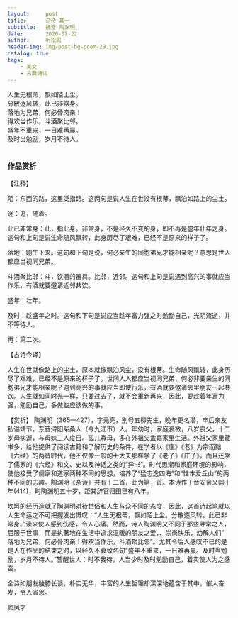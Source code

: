 ```yaml
---
layout:     post
title:      杂诗 其一
subtitle:   魏晋 陶渊明
date:       2020-07-22
author:     听松阁
header-img: img/post-bg-poem-29.jpg
catalog: true
tags:
    - 美文
    - 古典诗词
---
```



人生无根蒂，飘如陌上尘。<br>
分散逐风转，此已非常身。<br>
落地为兄弟，何必骨肉亲！<br>
得欢当作乐，斗酒聚比邻。<br>
盛年不重来，一日难再晨。<br>
及时当勉励，岁月不待人。<br>
<br>

### 作品赏析
【注释】

陌：东西的路，这里泛指路。这两句是说人生在世没有根蒂，飘泊如路上的尘土。

逐：追，随着。

此已非常身：此，指此身。非常身，不是经久不变的身，即不再是盛年壮年之身。这句和上句是说生命随风飘转，此身历尽了艰难，已经不是原来的样子了。

落地：刚生下来。这句和下句是说，何必亲生的同胞弟兄才能相亲呢？意思是世人都应当视同兄弟。

斗酒聚比邻：斗，饮酒的器具。比邻，近邻。这句和上句是说遇到高兴的事就应当作乐，有酒就要邀请近邻共饮。

盛年：壮年。

及时：趁盛年之时。这句和下句是说应当趁年富力强之时勉励自己，光阴流逝，并不等待人。

再：第二次。



【古诗今译】

人生在世就像路上的尘土，原本就像飘泊风尘，没有根蒂。生命随风飘转，此身历尽了艰难，已经不是原来的样子了。世间人人都应当视同兄弟，何必非要亲生的同胞弟兄才能相亲呢？遇到高兴的事就应当即使行乐，有酒就要邀请邻里朋友一起共饮。人生就如同时光一样，只要过去了，就不会重新再来，因此，要趁着年富力强，勉励自己，多做些应该做的事。


【赏析】
陶渊明（365—427），字元亮，别号五柳先生，晚年更名潜，卒后亲友私谥靖节。东晋浔阳柴桑人（今九江市）人。年幼时，家庭衰微，八岁丧父，十二岁母病逝，与母妹三人度日。孤儿寡母，多在外祖父孟嘉家里生活。外祖父家里藏书多，给他提供了阅读古籍和了解历史的条件，在学者以《庄》《老》为宗而黜《六经》的两晋时代，他不仅像一般的士大夫那样学了《老子》《庄子》，而且还学了儒家的《六经》和文、史以及神话之类的“异书”。时代思潮和家庭环境的影响，使他接受了儒家和道家两种不同的思想，培养了“猛志逸四海”和“性本爱丘山”的两种不同的志趣。陶渊明《杂诗》共有十二首，此为第一首。本诗作于晋安帝义熙十年(414)，时陶渊明五十岁，距其辞官归田已有八年。

坎坷的经历造就了陶渊明对待世俗和人生与众不同的态度，因此，这首诗起笔就以人生命运之不可把握发出慨叹：“人生无根蒂，飘如陌上尘。分散逐风转，此已非常身。”读来使人感到伤感，令人心痛。然而，诗人陶渊明又不同于那些寻常之人，屈服于世事，而是执著地在生活中追求温暖的朋友之爱，、崇尚快乐，劝解人们” 落地为兄弟，何必骨肉亲！得欢当作乐，斗酒聚比邻”。尤其令后人感叹不已的是是人在作品的结束之时，以经久不衰致名句“盛年不重来，一日难再晨。及时当勉励，岁月不待人。”警醒世人：时不我待，人当少时及时勉励自己，着实使人为之感奋。

全诗如朋友触膝长谈，朴实无华，丰富的人生哲理却深深地蕴含于其中，催人奋发，令人省思。

窦凤才
